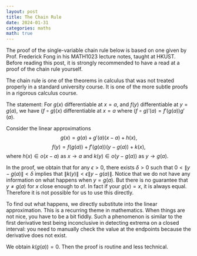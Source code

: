 ```yaml
---
layout: post
title: The Chain Rule
date: 2024-01-31
categories: maths
math: true
---
```


The proof of the single-variable chain rule below is based on one given by Prof. Frederick Fong in his MATH1023 lecture notes, taught at HKUST. Before reading this post, it is strongly recommended to have a read at a proof of the chain rule yourself. 

The chain rule is one of the theorems in calculus that was not treated properly in a standard university course. It is one of the more subtle proofs in a rigorous calculus course. 

The statement: For $g(x)$ differentiable at $x=a$, and $f(y)$ differentiable at $y=g(a)$, we have $(f\circ g)(x)$ differentiable at $x=a$ where $(f\circ g)'(a) = f'(g(a))g'(a)$.

Consider the linear approximations 
$$
g(x) = g(a) + g'(a)(x-a) + h(x),
$$
$$
f(y) = f(g(a)) + f'(g(a))(y-g(a))+k(x),
$$
where $h(x) \in o(x-a)$ as $x\to a$ and $k(y) \in o(y-g(a))$ as $y\to g(a)$. 

In the proof, we obtain that for any $\epsilon > 0$, there exists $\delta > 0$ such that $0 < \|y-g(a)\| < \delta$ implies that $\|k(y)\| < \epsilon \|y-g(a)\|$. Notice that we do not have any information on what happens when $y=g(a)$. But there is no guarantee that $y \neq g(a)$ for $x$ close enough to $a$!. In fact if your $g(x)=x$, it is always equal. Therefore it is not possible for us to use this directly. 

To find out what happens, we directly substitute into the linear approximation. This is a recurring theme in mathematics. When things are not nice, you have to be a bit fiddly. Such a phenomenon is similar to the first derivative test being inconclusive in detecting extrema on a closed interval: you need to manually check the value at the endpoints because the derivative does not exist. 

We obtain $k(g(a)) = 0$. Then the proof is routine and less technical. 